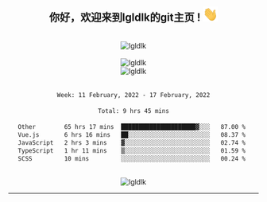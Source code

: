 <div align="center">
<h2> 你好，欢迎来到lgldlk的git主页 ! <img src="https://github.com/lgldlk/lgldlk/blob/main/gifs/Hi.gif" width="30px"></h2>
</div>

<div align="center">
 </br>
 <img src="http://aiitapp.cn:8091/?color=rgba(37,144,118,1)&shadowColor=rgba(12,16,20,1)&fontSize=120&&shadowOffsetX=9&shadowOffsetY=11" height="26px" alt="lgldlk" />
 </br>

   </br>
 <img src="https://github-readme-stats.vercel.app/api?username=lgldlk&show_icons=true&theme=gotham&locale=cn" alt="lgldlk" />
 

</br>

<img  src="http://github-readme-stats.vercel.app/api/top-langs/?username=lgldlk&show_icons=true&theme=gotham&locale=cn&layout=compact" alt="lgldlk"/>  
</br>
</br>

<!--START_SECTION:waka-->
```text
Week: 11 February, 2022 - 17 February, 2022

Total: 9 hrs 45 mins

Other        65 hrs 17 mins  █████████████████████▓░░░   87.00 % 
Vue.js       6 hrs 16 mins   ██░░░░░░░░░░░░░░░░░░░░░░░   08.37 % 
JavaScript   2 hrs 3 mins    ▓░░░░░░░░░░░░░░░░░░░░░░░░   02.74 % 
TypeScript   1 hr 11 mins    ▒░░░░░░░░░░░░░░░░░░░░░░░░   01.59 % 
SCSS         10 mins         ░░░░░░░░░░░░░░░░░░░░░░░░░   00.24 % 
```
<!--END_SECTION:waka-->

 </br>
  <img src="https://visitor-badge.glitch.me/badge?page_id=lgldlk" alt="lgldlk" />

---

 

